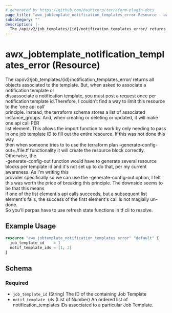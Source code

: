 ```yaml
---
# generated by https://github.com/hashicorp/terraform-plugin-docs
page_title: "awx_jobtemplate_notification_templates_error Resource - awx"
subcategory: ""
description: |-
  The /api/v2/job_templates/{id}/notification_templates_error/ returns all objects associated to the template. But, when asked to associate a notification template or dissassociate a notification template, you must post a request once per notification template id.Therefore, I couldn't find a way to limit this resource to the 'one api call' principle. Instead, the terraform schema stores a list of associated instance_groups. And, when creating or deleting or updated, it will make one api call PER list element. This allows the import function to work by only needing to pass in one job template ID to fill out the entire resource. If this was not done this way then when someone tries to to use the terraform plan -generate-config-out=./file.tf functionality it will create the resource block correctly. Otherwise, the -generate-config-out function would have to generate several resource blocks per template id and it's not set up to do that, per my current awareness. As I'm writing this provider specifically so we can use the -generate-config-out option, I felt this was worth the price of breaking this principle. The downside seems to be that this means if one of the list element's api calls succeeds, but a subsequent list element's fails, the success of the first element's call is not magially un-done. So you'll perpas have to use refresh state functions in tf cli to resolve.
---
```


# awx_jobtemplate_notification_templates_error (Resource)

The /api/v2/job_templates/{id}/notification_templates_error/ returns all objects associated to the template. But, when asked to associate a notification template or \
                              dissassociate a notification template, you must post a request once per notification template id.Therefore, I couldn't find a way to limit this resource to the 'one api call' \
                              principle. Instead, the terraform schema stores a list of associated instance_groups. And, when creating or deleting or updated, it will make one api call PER \
                              list element. This allows the import function to work by only needing to pass in one job template ID to fill out the entire resource. If this was not done this way \
                              then when someone tries to to use the terraform plan -generate-config-out=./file.tf functionality it will create the resource block correctly. Otherwise, the \
                              -generate-config-out function would have to generate several resource blocks per template id and it's not set up to do that, per my current awareness. As I'm writing this \
                              provider specifically so we can use the -generate-config-out option, I felt this was worth the price of breaking this principle. The downside seems to be that this means \
							  if one of the list element's api calls succeeds, but a subsequent list element's fails, the success of the first element's call is not magially un-done. \
							  So you'll perpas have to use refresh state functions in tf cli to resolve.

## Example Usage

```terraform
resource "awx_jobtemplate_notification_templates_error" "default" {
  job_template_id    = 1
  notif_template_ids = [1, 2]
}
```

<!-- schema generated by tfplugindocs -->
## Schema

### Required

- `job_template_id` (String) The ID of the containing Job Template
- `notif_template_ids` (List of Number) An ordered list of notification_templates IDs associated to a particular Job Template.
